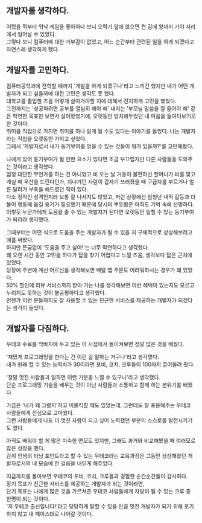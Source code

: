 ## 개발자를 생각하다.

어렸을 적부터 워낙 게임을 좋아하다 보니 오락기 앞에 앉으면 켠 김에 왕까지 가야 자리에서 일어날 수 있었다.    
그렇다 보니 컴퓨터에 대한 거부감이 없었고, 어느 순간부터 관련된 일을 하게 되겠다고 자연스레 생각하게 됐다.  

## 개발자를 고민하다.

컴퓨터공학과에 진학할 때까지 '개발을 하게 되겠구나'라고 느끼긴 했지만 내가 어떤 개발자가 되고 싶을까에 대한 고민은 생각도 못 했다.    
대학교를 졸업할 즈음 어떻게 살아가야할 지에 대해서 진지하게 고민을 했었다.    
그전까지는 '성공하려면 공부를 열심히 해야 해' 내지는 '부모님 말씀을 잘 들어야 해' 같은 막연한 목표만 보면서 살아왔었기에, 오랫동안 방치해두었던 내 마음을 들여다보기로 한 것이다.    
취미를 직업으로 가지면 취미를 하나 잃게 될 수도 있다는 이야기를 들었다. 나는 개발자라는 직업을 오랫동안 가지고 싶었다.    
그래서 '개발자로서 내가 동기부여를 얻을 수 있는 것들이 뭐가 있을까?'를 고민해봤다.  
  
나에게 있어 동기부여가 될 만한 요소가 있다면 조금 부끄럽지만 다른 사람들을 도와주는 것이라고 생각했다.    
엄청 대단한 무언가를 하는 건 아니었고 비 오는 날 거동이 불편하신 할머니가 비를 맞고 계실 때 우산을 드린다던가, 지나가던 사람이 갑자기 쓰러졌을 때 구급차를 부르거나 얼른 달려가 부축을 해드렸던 적이 있다.    
다소 정적인 성격인지라 보통 잘 나서지도 않았고, 저런 상황에선 엄청난 내적 갈등과 더불어 행동에 옮길 용기가 필요했기 때문에 당시의 뿌듯함은 아직도 기억 속에 선명하다.    
이렇듯 누군가에게 도움을 줄 수 있는 개발자가 된다면 오랫동안 일할 수 있는 동기부여가 되리라 생각했다.  
  
그때부터는 어떤 식으로 도움을 주는 개발자가 될 수 있을 지 구체적으로 상상해보려고 애를 써봤다.    
하지만 뜬금없이 '도움을 주고 싶어!'는 너무 막연하다고 생각했다.    
꽤 오랜 시간 동안 고민을 하다가 답을 찾기 어렵다고 느낄 즈음, 생각보다 답은 근처에 있었다.    
당장에 주변에 계신 어르신을 생각해보면 배달 앱 주문도 어려워하시는 경우가 꽤 있었다.    
50% 할인에 리뷰 서비스까지 받아 가는 나를 생각해보면 이런 혜택이 있는지도 모르고 누리지도 못하는 것이 불공평하다고 생각했다.    
언젠가 이런 분들까지도 잘 사용할 수 있는 친근한 서비스를 제공하는 개발자가 되겠다는 생각이 들었다.      
  
## 개발자를 다짐하다.

우테코 수료를 막바지에 두고 있는 이 시점에서 돌이켜보면 정말 많은 것을 배웠다.   
  
'재밌게 프로그래밍을 한다는 건 이런 걸 말하는 거구나'라고 생각했다.    
내가 원래 할 수 있는 능력치가 30이라면 포비, 코치, 크루들이 100까지 끌어올려 줬다.  
  
'정말 멋진 사람들과 일하면 이런 기분을 느낄 수 있구나'라고 생각했다.    
단순 프로그래밍 기술을 배우는 것이 아닌 사람들과 소통하고 함께 하는 분위기를 배웠다.  
  
가끔은 '내가 왜 그랬지'하고 이불킥할 때도 있었는데, 그런데도 잘 포용해주는 우테코 사람들에게 진심으로 고마웠다.    
그런 사람들에게 나도 더 멋진 사람이 되고 싶어 노력했던 부분이 스스로를 발전시키기도 했다.  
  
아직도 배워야 할 게 많은 미숙한 면모도 있지만, 그래도 과거와 비교해봤을 때 여러모로 많은 성장을 했다.    
감히 인생의 터닝 포인트라고 할 수 있는 우테코라는 교육과정은 그동안 상상해왔던 개발자로서의 내 모습에 한 걸음을 내딛게 해주었다.  
  
지금까지를 돌아보면 우테코의 포비, 코치, 크루들과 경험한 순간순간들이 감사하다.    
장기 목표가 친근한 서비스를 제공하는 개발자가 되는 것이라면,  
단기 목표는 나에게 많은 것을 가르쳐준 우테코 사람들에게 자랑이 될 수 있는 크루 중 한명이 되는 것이다.    
'저 우테코 출신입니다!'라고 당당하게 말할 수 있을 만큼 멋진 개발자가 되기 위해 포기하지 않고 내 페이스대로 나아갈 것이다.    
  
